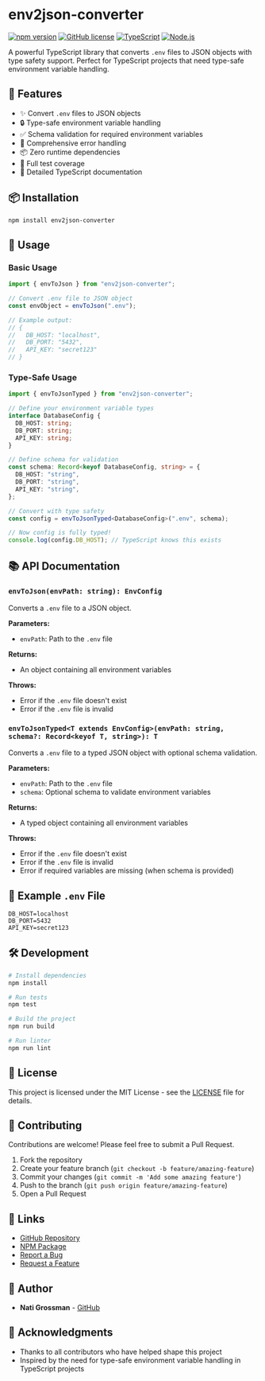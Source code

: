 # env2json-converter

[![npm version](https://img.shields.io/npm/v/env2json-converter.svg)](https://www.npmjs.com/package/env2json-converter)
[![GitHub license](https://img.shields.io/github/license/nati-grossman/env2json-converter)](https://github.com/nati-grossman/env2json-converter/blob/master/LICENSE)
[![TypeScript](https://img.shields.io/badge/TypeScript-4.9.5-blue.svg)](https://www.typescriptlang.org/)
[![Node.js](https://img.shields.io/badge/Node.js-14.0.0-green.svg)](https://nodejs.org/)

A powerful TypeScript library that converts `.env` files to JSON objects with type safety support. Perfect for TypeScript projects that need type-safe environment variable handling.

## 🌟 Features

- ✨ Convert `.env` files to JSON objects
- 🔒 Type-safe environment variable handling
- ✅ Schema validation for required environment variables
- 🚨 Comprehensive error handling
- 📦 Zero runtime dependencies
- 🧪 Full test coverage
- 📝 Detailed TypeScript documentation

## 📦 Installation

```bash
npm install env2json-converter
```

## 🚀 Usage

### Basic Usage

```typescript
import { envToJson } from "env2json-converter";

// Convert .env file to JSON object
const envObject = envToJson(".env");

// Example output:
// {
//   DB_HOST: "localhost",
//   DB_PORT: "5432",
//   API_KEY: "secret123"
// }
```

### Type-Safe Usage

```typescript
import { envToJsonTyped } from "env2json-converter";

// Define your environment variable types
interface DatabaseConfig {
  DB_HOST: string;
  DB_PORT: string;
  API_KEY: string;
}

// Define schema for validation
const schema: Record<keyof DatabaseConfig, string> = {
  DB_HOST: "string",
  DB_PORT: "string",
  API_KEY: "string",
};

// Convert with type safety
const config = envToJsonTyped<DatabaseConfig>(".env", schema);

// Now config is fully typed!
console.log(config.DB_HOST); // TypeScript knows this exists
```

## 📚 API Documentation

### `envToJson(envPath: string): EnvConfig`

Converts a `.env` file to a JSON object.

**Parameters:**

- `envPath`: Path to the `.env` file

**Returns:**

- An object containing all environment variables

**Throws:**

- Error if the `.env` file doesn't exist
- Error if the `.env` file is invalid

### `envToJsonTyped<T extends EnvConfig>(envPath: string, schema?: Record<keyof T, string>): T`

Converts a `.env` file to a typed JSON object with optional schema validation.

**Parameters:**

- `envPath`: Path to the `.env` file
- `schema`: Optional schema to validate environment variables

**Returns:**

- A typed object containing all environment variables

**Throws:**

- Error if the `.env` file doesn't exist
- Error if the `.env` file is invalid
- Error if required variables are missing (when schema is provided)

## 📝 Example `.env` File

```env
DB_HOST=localhost
DB_PORT=5432
API_KEY=secret123
```

## 🛠️ Development

```bash
# Install dependencies
npm install

# Run tests
npm test

# Build the project
npm run build

# Run linter
npm run lint
```

## 📄 License

This project is licensed under the MIT License - see the [LICENSE](LICENSE) file for details.

## 🤝 Contributing

Contributions are welcome! Please feel free to submit a Pull Request.

1. Fork the repository
2. Create your feature branch (`git checkout -b feature/amazing-feature`)
3. Commit your changes (`git commit -m 'Add some amazing feature'`)
4. Push to the branch (`git push origin feature/amazing-feature`)
5. Open a Pull Request

## 🔗 Links

- [GitHub Repository](https://github.com/nati-grossman/env2json-converter)
- [NPM Package](https://www.npmjs.com/package/env2json-converter)
- [Report a Bug](https://github.com/nati-grossman/env2json-converter/issues)
- [Request a Feature](https://github.com/nati-grossman/env2json-converter/issues)

## 👥 Author

- **Nati Grossman** - [GitHub](https://github.com/nati-grossman)

## 🙏 Acknowledgments

- Thanks to all contributors who have helped shape this project
- Inspired by the need for type-safe environment variable handling in TypeScript projects
